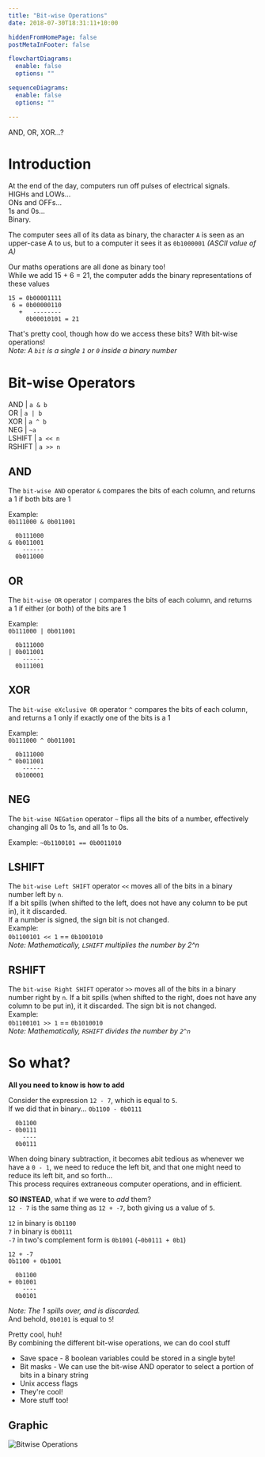 ```yaml
---
title: "Bit-wise Operations"
date: 2018-07-30T18:31:11+10:00

hiddenFromHomePage: false
postMetaInFooter: false

flowchartDiagrams:
  enable: false
  options: ""

sequenceDiagrams: 
  enable: false
  options: ""

---
```


AND, OR, XOR...?

# Introduction
At the end of the day, computers run off pulses of electrical signals.  
HIGHs and LOWs...  
ONs and OFFs...  
1s and 0s...  
Binary.  

The computer sees all of its data as binary, the character `A` is seen as an upper-case A to us, but to a computer it sees it as `0b1000001` _(ASCII value of A)_  

Our maths operations are all done as binary too!  
While we add 15 + 6 = 21, the computer adds the binary representations of these values
```
15 = 0b00001111
 6 = 0b00000110
   +   --------
     0b00010101 = 21
```

That's pretty cool, though how do we access these bits? With bit-wise operations!  
_Note: A `bit` is a single `1` or `0` inside a binary number_

# Bit-wise Operators
AND | `a & b`  
OR  | `a | b`  
XOR | `a ^ b`  
NEG | `~a`  
LSHIFT | `a << n`  
RSHIFT | `a >> n`

## AND
The `bit-wise AND` operator `&` compares the bits of each column, and returns a 1 if both bits are 1  

Example:  
`0b111000 & 0b011001`
```
  0b111000
& 0b011001
    ------
  0b011000
```

## OR
The `bit-wise OR` operator `|` compares the bits of each column, and returns a 1 if either (or both) of the bits are 1  

Example:  
`0b111000 | 0b011001`
```
  0b111000
| 0b011001
    ------
  0b111001
```

## XOR
The `bit-wise eXclusive OR` operator `^` compares the bits of each column, and returns a 1 only if exactly one of the bits is a 1  

Example:  
`0b111000 ^ 0b011001`
```
  0b111000
^ 0b011001
    ------
  0b100001
```

## NEG
The `bit-wise NEGation` operator `~` flips all the bits of a number, effectively changing all 0s to 1s, and all 1s to 0s.  

Example: `~0b1100101 == 0b0011010`

## LSHIFT
The `bit-wise Left SHIFT` operator `<<` moves all of the bits in a binary number left by `n`.  
If a bit spills (when shifted to the left, does not have any column to be put in), it it discarded.  
If a number is signed, the sign bit is not changed.  
Example:  
`0b1100101 << 1` == `0b1001010`  
_Note: Mathematically, `LSHIFT` multiplies the number by 2^n_

## RSHIFT
The `bit-wise Right SHIFT` operator `>>` moves all of the bits in a binary number right by `n`.
If a bit spills (when shifted to the right, does not have any column to be put in), it it discarded.
The sign bit is not changed.  
Example:  
`0b1100101 >> 1` == `0b1010010`  
_Note: Mathematically, `RSHIFT` divides the number by `2^n`_

# So what?
**All you need to know is how to add**


Consider the expression `12 - 7`, which is equal to `5`.  
If we did that in binary...
`0b1100 - 0b0111`
```
  0b1100
- 0b0111
    ----
  0b0111
```
When doing binary subtraction, it becomes abit tedious as whenever we have a `0 - 1`, we need to reduce the left bit, and that one might need to reduce its left bit, and so forth...  
This process requires extraneous computer operations, and in efficient.  

**SO INSTEAD**, what if we were to _add_ them?  
`12 - 7` is the same thing as `12 + -7`, both giving us a value of `5`.  

`12` in binary is `0b1100`  
`7` in binary is `0b0111`  
`-7` in two's complement form is `0b1001` (`~0b0111 + 0b1`)  

`12 + -7`  
`0b1100 + 0b1001`
```
  0b1100
+ 0b1001
    ----
  0b0101
```
_Note: The 1 spills over, and is discarded._  
And behold, `0b0101` is equal to `5`!  

Pretty cool, huh!  
By combining the different bit-wise operations, we can do cool stuff  

* Save space - 8 boolean variables could be stored in a single byte!
* Bit masks - We can use the bit-wise AND operator to select a portion of bits in a binary string
* Unix access flags
* They're cool!
* More stuff too!



## Graphic
![Bitwise Operations](/img/bitwise_operations.png)
